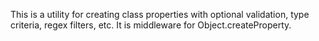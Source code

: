 This is a utility for creating class properties with optional validation, type criteria, regex filters, etc. 
It is middleware for Object.createProperty. 
